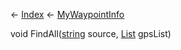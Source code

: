 ← [Index](Api-Index) ← [MyWaypointInfo](Sandbox.ModAPI.Ingame.MyWaypointInfo)

void FindAll([string](System.String) source, [List<T>](System.Collections.Generic.List`1) gpsList)

